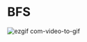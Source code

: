 # BFS

![ezgif com-video-to-gif](https://user-images.githubusercontent.com/49594342/224384298-9854dd0a-3ba9-4509-9d3d-b3cb88295ef2.gif)


